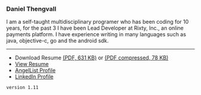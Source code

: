 ### Daniel Thengvall  

I am a self-taught multidisciplinary programer who has been coding for 10 years, for the past 3 I have been Lead Developer at Rixty, Inc., an online payments platform. I have experience writing in many languages such as java, objective-c, go and the android sdk.  

* * *

- Download Resume [(PDF, 631 KB)](https://github.com/DTHENG/resume/raw/master/DanielThengvallResume.pdf) or [(PDF compressed, 78 KB)](https://github.com/DTHENG/resume/raw/master/DanielThengvallResume_compressed.pdf)
- [View Resume](https://github.com/DTHENG/resume/blob/master/resume.txt)
- [AngelList Profile](https://angel.co/daniel-thengvall)
- [LinkedIn Profile](http://lnkd.in/bD6S_7J)

`version 1.11`